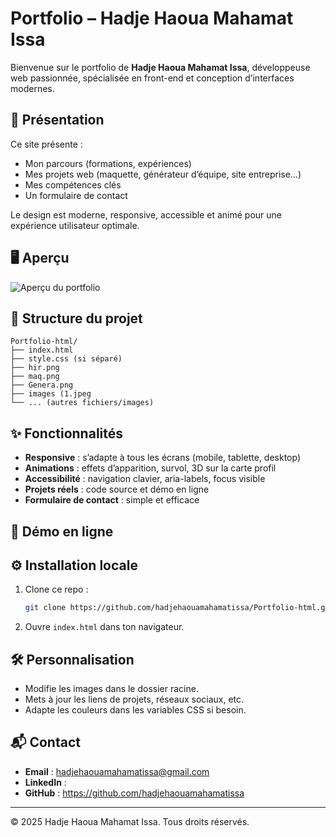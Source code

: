 # Portfolio – Hadje Haoua Mahamat Issa

Bienvenue sur le portfolio de **Hadje Haoua Mahamat Issa**, développeuse web passionnée, spécialisée en front-end et conception d’interfaces modernes.

## 🚀 Présentation

Ce site présente :
- Mon parcours (formations, expériences)
- Mes projets web (maquette, générateur d’équipe, site entreprise…)
- Mes compétences clés
- Un formulaire de contact

Le design est moderne, responsive, accessible et animé pour une expérience utilisateur optimale.

## 🖥️ Aperçu

![Aperçu du portfolio](./) 

## 📁 Structure du projet

```
Portfolio-html/
├── index.html
├── style.css (si séparé)
├── hir.png
├── maq.png
├── Genera.png
├── images (1.jpeg
└── ... (autres fichiers/images)
```

## ✨ Fonctionnalités

- **Responsive** : s’adapte à tous les écrans (mobile, tablette, desktop)
- **Animations** : effets d’apparition, survol, 3D sur la carte profil
- **Accessibilité** : navigation clavier, aria-labels, focus visible
- **Projets réels** : code source et démo en ligne
- **Formulaire de contact** : simple et efficace

## 🔗 Démo en ligne

>   
> 

## ⚙️ Installation locale

1. Clone ce repo :
    ```bash
    git clone https://github.com/hadjehaouamahamatissa/Portfolio-html.git
    ```
2. Ouvre `index.html` dans ton navigateur.

## 🛠️ Personnalisation

- Modifie les images dans le dossier racine.
- Mets à jour les liens de projets, réseaux sociaux, etc.
- Adapte les couleurs dans les variables CSS si besoin.

## 📬 Contact

- **Email** : hadjehaouamahamatissa@gmail.com
- **LinkedIn** :
- **GitHub** : https://github.com/hadjehaouamahamatissa

---

© 2025 Hadje Haoua Mahamat Issa. Tous droits réservés.
